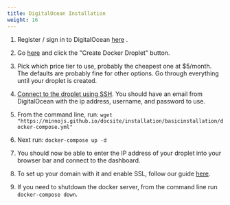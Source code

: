 ```yaml
---
title: DigitalOcean Installation
weight: 16
---
```




1.  Register / sign in to DigitalOcean [here](https://www.digitalocean.com/) .



2.  Go [here](https://marketplace.digitalocean.com/apps/docker) and click the "Create Docker Droplet" button.

3.  Pick which price tier to use, probably the cheapest one at $5/month.  The defaults are probably fine for other options.  Go through everything until your droplet is created.

4.  [Connect to the droplet using SSH](https://www.digitalocean.com/docs/droplets/how-to/connect-with-ssh/).  You should have an email from DigitalOcean with the ip address, username, and password to use.

7.  From the command line, run:  `wget "https://minnojs.github.io/docsite/installation/basicinstallation/docker-compose.yml"`

8.  Next run:  `docker-compose up -d`

9.  You should now be able to enter the IP address of your droplet into your browser bar and connect to the dashboard.

10.  To set up your domain with it and enable SSL, follow our guide [here](../domain/).

11.  If you need to shutdown the docker server, from the command line run `docker-compose down`.
